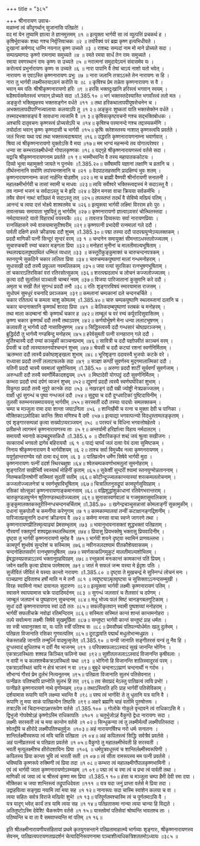 +++
title = "३८५"

+++
श्रीनारायण उवाच-  
मन्नाम्नां त्वं कीदृगर्थान् सुजानासि पतिव्रते! ।  
वद मां येन तुष्यामि ज्ञात्वा ते ज्ञानमुत्तमम् ॥१ ॥
इत्युक्ता भार्गवी सा त्वं व्युत्पत्तिं प्रचकर्थ ह ।  
कृषिर्भूवाचकः शब्दः णश्च निर्वृत्तिवाचकः ॥२ ॥
तयोरैक्यं परं ब्रह्म कृष्ण इत्यभिधीयते ।  
दुःखानां कर्षणाद् धाम्नि नयनात् कृष्ण उच्यते ॥३ ॥
राशब्दः सम्पदां नाम मो माने प्रोच्यते सदा ।  
सम्पत्प्रमाणदः कृष्णो रामनामा समुच्यते ॥४ ॥
रमते रमया सार्धं तेन रामः समुच्यते ।  
रमाया रमणस्थानं रामः कृष्णः स उच्यते ॥५ ॥
नरात्मनां समुदायेऽयनं संवासमेव यः ।  
करोत्ययं प्रभुर्नारायणः कृष्णः स उच्यते ॥६ ॥
नारा पापानि वै तेषां चाऽयं नाशो यतो भवेत् ।  
नारायणः स एवाऽस्ति कृष्णनारायणः प्रभुः ॥७ ॥
नारा जलानि तत्राऽऽस्ते तेन नारायणः स हि ।  
नारा तु भार्गवी लक्ष्मीस्तयाऽयनं करोति यः ॥८ ॥
कृषिश्च प्रेम तन्नेता कृष्णनारायणः स वै ।  
भवान् मम पतिः श्रीश्रीकृष्णनारायणो हरिः ॥९ ॥
हरसि भक्तदुःखानि हरिस्त्वं भगवान् स्वयम् ।  
षडैश्वर्यसमेतस्त्वं भगवान् प्रोच्यते सदा ॥1.385.१० ॥
भगं भक्तस्तदेस्यास्ति भगवाँस्त्वं ततो मतः ।  
अङ्कुरो भक्तिवृक्षस्य भक्तसङ्गेन वर्धते ॥११ ॥
तथा हरिकथालापपीयूषसेचनेन च ।  
अभक्तालापदीपाग्निज्वालायाः कलयाऽपि तु ॥१ २॥
अङ्कुरः शुष्कतां याति भक्तसेक्तेन वर्धते ।  
तस्मादभक्तसङ्घं वै सावधाना त्यजामि वै ॥१ ३॥
कृषिसत्कृष्टवचनो णश्च सद्भक्तिबोधकः ।  
अश्चापि दातृवचनः कृष्णस्त्वं प्रोच्यसेऽपि च ॥१४॥
कृषिश्च परमानन्दे णश्च तद्दास्यकर्मणि ।  
तयोर्दाता भवान् कृष्णः कृष्णदासी च भार्गवी ॥१५॥
कृषिः क्लेशस्तस्य नाशात् कृष्णस्त्वयि प्रवर्तते ।  
जलं भित्त्वा यथा पद्मं तथा भक्तस्त्वदाश्रयात् ॥१६॥
उद्धरति कृष्णनारायणनाम्ना भवार्णवात् ।  
श्रिया त्वं श्रीकृष्णनारायणो युक्तोऽसि वै मया ॥१७॥
मम भाग्यं महन्मन्ये तव योगात्परेश्वर ।  
धन्या सा कम्भरालक्ष्मीर्धन्यो गोपालकृष्णकः ॥१८॥
यद्गृहे श्रीकृष्णनारायणस्त्वं वर्तसे सदा ।  
यद्वाचि श्रीकृष्णनारायणनाम प्रवर्तते ॥१ ९॥
भस्मीभवन्ति वै तस्य महापातककोटयः ।  
दिव्यो भूत्वा महामुक्तो जायते न पुनर्भवः ॥1.385.२०॥
सर्वेषामपि यज्ञानां लक्षाणि च व्रतानि च ।  
तीर्थस्नानानि सर्वाणि तपांस्यनशनानि च ॥२१ ॥
वेदपाठसहस्राणि प्रादक्षिण्यं भुवः शतम् ।  
कृष्णनारायणनाम्नः कलां नार्हन्ति षोडशीम् ॥२२॥
मा च ब्राह्मी वैष्णवी श्रीर्नारायणी सनातनी ।  
महालक्ष्मीर्भार्गवी च तासां स्वामी च माधवः ॥२३॥
त्वयि सर्वेश्वरे भक्तिस्त्वद्दास्यं मे सदाऽस्तु वै ।  
तव नाम्नां भजनं च सर्वदाऽस्तु च मे हृदि ॥२४॥
देहेन मनसा वाचा क्रियया सर्वकर्मभिः ।  
तवैव सेवनं नाथ! वाञ्छितं मे सदाऽस्तु तत् ॥२५॥
तपस्तप्तं तदर्थं वै सेविष्ये मत्प्रियं पतिम् ।  
आनन्दं च त्वया दत्तं भोक्ष्ये शाश्वतमेव च ॥२६॥
इत्युक्त्वा भार्गवी लक्ष्मि! विरराम हरेः पुरः ।  
तावत्सख्यः समायाता भूषयितुं तु भार्गवीम् ॥२७॥
कृष्णनारायणो ज्ञात्वाऽवसरं चोत्थितस्तदा ।  
नर्मदायास्तटे यातो विहारार्थं वयस्यकैः ॥२८ ॥
तावत्तत्र दिव्यरूपाः सर्वा नारायणप्रियाः ।  
रत्नसिंहासने रम्ये वासयामासुरीश्वरीम् ॥२९॥
कृष्णपत्नी प्रभादेवी रत्नमालां गले ददौ ।  
पार्वती दक्षिणे हस्ते क्रीडापद्म ददौ शुभम् ॥1.385.३०॥
पद्मा तस्या ददौ पादपद्मयुग्मेऽप्यलक्तकम् ।  
प्रददौ माणिकी पत्नी सिन्दूरं सुन्दरं वरम् ॥३ १ ॥
चन्दनेन समायुक्तं सीमन्ताऽधस्तलोज्ज्वलम् ।  
सुचारुकबरी रम्यां चकार मङ्गला प्रिया ॥३२॥
मनोहरां मुनीनां च मालतीमाल्यभूषिताम् ।  
स्थलपद्मदलपुष्पग्रथितं धम्मिलं व्यधात् ॥३३ ॥
कस्तूरीकुङ्कुमाक्तं च चारुचन्दनपत्रकम् ।  
स्तनयुग्मे सुकठिने चकार ललिता प्रिया ॥३४॥
चारुचम्पकपुष्पाणां मालां गन्धमनोहराम् ।  
सुधासखी ददौ तस्यै प्रफुल्ला नवमल्लिकाम् ॥३५॥
जया रत्यां सुरसिका रत्नभूषणभूषिताम् ।  
तां चकाराऽतिरसिकां वरां रतिरसोत्सुकाम् ॥३६॥
शरत्पद्मदलाभं च लोचनं कज्जलोज्ज्वलम् ।  
कृत्वा ददौ सुललितं पाञ्चाली चाम्बरं नवम् ॥३७॥
विजया पारिजातानां कुसुमानि करे ददौ ।  
अमृता च सखी तैलं सुगन्धं प्रददौ तनौ ॥३८॥
रतिः शृङ्गारविषयं स्मारयामास राजसम् ।  
सुधोपमं सुमधुरं वचनादि प्ररञ्जकम् ॥३९॥
कमलानां चम्पकानां दले चन्दनचर्चिते ।  
चकार रतितल्पं च कमला चाशु कोमलम् ॥1.385.४०॥
चारु चम्पकपुष्पाणि स्थलाब्जानां दलानि च ।  
चकार चन्दनाक्तानि कृष्णार्थं शारदा प्रिया ॥४१ ॥
केलिकदम्बपुष्पाणां स्तबकं च मनोहरम् ।  
तथा माला कदम्बानां श्रीः कृष्णार्थं चकार ह ॥४२॥
ताम्बूलं च वरं रम्यं कर्पूरादिसुवासितम् ।  
कृष्णा चकार कृष्णार्थं ददौ तस्यै तथाऽपरम् ॥४२॥
कर्णयोर्भूषणे मेना धन्या ललाटभूषणम् ।  
कलावती तु भार्गव्यै ददौ नासाविभूषणम् ॥४४॥
सिद्धिस्त्वस्यै ददौ गन्धसारं चोष्ठप्ररञ्जनम् ।  
ब्रुद्धिर्ददौ तु भार्गव्यै गण्डबिन्दु मनोहरम् ॥४५॥
हरेर्वसुमती पत्नी रत्नहारान् गले ददौ ।  
मूर्तिश्चास्यै ददौ रम्यां कञ्चुकीं काञ्चनप्रभाम् ॥४६॥
सावित्री च ददौ यज्ञोपवीतं काञ्चनं वरम् ।  
प्रेयसी च ददौ त्वस्यास्तनयोश्चन्दनं शुभम् ॥४७॥
श्रेयसी च ददौ कट्यां रशनां स्वर्णनिर्मिताम् ।  
ऋतम्भरा ददौ त्वस्यै प्रकोष्ठशृङ्खला शुभाम् ॥४८॥
भूरिशृङ्गा ददावस्यै भुजयोः कटके वरे ।  
राध्यासा प्रददौ तन्तीं ललाटफलके तदा ॥४९ ॥
सञ्ज्ञा कण्ठीं सुवर्णस्य मुद्गमालात्मिकां ददौ ।  
यतिनी प्रददौ चास्यै यवमालां सुशोभिताम् ॥1.385.५० ॥
अरुणा प्रददौ शाटीं सूर्यवर्णां सुवर्णजाम् ।  
अरुन्धती ददौ तस्यै स्वर्णोर्मिकादशद्वयम् ॥५१ ॥
मिष्टादेवी योगपट्टं ददौ सुवर्णनिर्मितम् ।  
कम्भरा प्रददौ रम्यं दर्पणं व्यजनं शुभम् ॥५२॥
द्युवर्णा प्रददौ त्वस्यै स्वर्णघर्घरिकां शुभाम् ।  
विकुण्ठा प्रददौ तस्यै नूपुरे कानके तदा ॥५३ ॥
नखरङ्गं ददौ वम्री ज्योष्ट्री नेत्रप्रकज्जलम् ।  
वार्क्षी धूपं सुगन्धं च पुष्पा गन्धजलं ददौ ॥५४॥
सुदुघा च ददौ दुग्धवटिकां पुष्टिदायिनीम् ।  
तुलसी स्तम्भनरसमपाययत्तु भार्गवीम् ॥५५॥
सरस्वती ददौ तस्याः पादयोः समलक्तकम् ।  
चम्पा च मञ्जुला रामा दया शान्ता जयाऽनिला ॥५६ ॥
शान्तिर्हैमी च रत्ना च मुक्ता देवी च पानिका ।  
मौक्तिकाऽऽमोदिका कान्तिः शिवा मणिश्च वै दमी ॥५७॥
इत्याद्या भगवत्पत्न्यो विदधुस्तामलङ्कृताम् ।  
एवं शृङ्गारसम्पन्नां कृत्वा सख्योऽप्यरञ्जयन् ॥५८ ॥
परस्परं च विधिना भगवत्तोषहेतवे ।  
प्रतीक्षन्ते त्वागमनं कृष्णनारायणस्य ताः ॥५ ९॥
अन्तर्यामी हरिर्ज्ञात्वा विहाय नर्मदातटम् ।  
समाययौ भवनाग्रे कदम्बद्रुमसन्निधौ ॥1.385.६ ० ॥
दौवारिककृतं शब्दं जयं श्रुत्वा सखीजनः ।  
सत्कारार्थं भगवतो द्रागेव बहिराययौ ॥६ १ ॥
पाद्यं चार्घ्यं जलं दत्वा पेयं दत्वा सुमिष्टकम् ।  
निनाय श्रीकृष्णनारायण वै भार्गवीशयम् ॥६ २॥
ताश्च सर्वा विमुच्यैव नत्वा कृष्णनरायणम् ।  
ययुर्गृहान्तराण्येव रहो दत्वा वधूं वरम् ॥६ ३ ॥
पातिव्रत्येन धर्मेण सिषेवे भार्गवी मुदा ।  
कृष्णनारायणः पत्नीं ददर्श स्थिरचक्षुषा ॥६४॥
श्वेतचम्पकवर्णाभामतुलां सुमनोहराम् ।  
शृङ्गारितां सखीभिर्वै स्वस्यार्थं मोहिनीं कृताम् ॥६५॥
सुकेशीं सुन्दरीं श्यामां स्तनयुग्मोन्नताननाम् ।  
नितम्बकठिनश्रोणीं सस्मितां सुदतीं सतीम् ॥६६॥
कोटीन्दूज्ज्वलकान्त्यास्यां शरत्कमललोचनाम् ।  
कज्जलोज्ज्वलनेत्रां च स्वर्णभूषाविभूषिताम् ॥६७॥
चित्रालितनुसद्रूपां कामपूर्णसुविग्रहाम् ।  
रसिकां सोत्सुकां कृष्णनारायणाङ्कमानसाम् ॥६८॥
वह्निशुद्धांशुकाधानां रतिवेगभरान्तराम् ।  
चारुकुण्डलयुग्मेन श्रुतिगण्डस्थलोज्ज्वलाम् ॥६९॥
सुनासास्वर्णवालां च गजमुक्तासुमालिकाम् ।  
कुङ्कुमालक्तकस्तूरीस्निग्धचन्दनचर्चिताम् ॥1.385.७० ॥
खगेन्द्रचञ्चुसन्नासां कोमलाङ्गीं सुकामुकीम् ।  
दधानां सुकपोलौ च कमनीया करेणुगाम् ॥७ १॥
कामकाम्यालयां तन्वीं कटाक्षानङ्गद्र्शिनीम् ।  
पारिजातप्रसूनानि दधानां क्रीडनाय वै ॥७२॥
कर्मणा मनसा वाचा स्वप्ने जागरणे तथा ।  
कृष्णनारायणप्रीतिस्मृत्याढ्यां प्रेमसम्भृताम् ॥७३ ॥
भावानुभावनासक्तां शुद्धभक्तां पतिव्रताम् ।  
गौरवर्णां रक्तपूर्णां शश्वद्वक्षःस्थलस्थिताम् ॥७४॥
प्रियासु प्रियभक्तेषु भक्तासु प्रियवादिनीम् ।  
दृष्ट्वा तु भार्गवीं कृष्णनारायणो मुमोह वै ॥७५॥
भार्गवी शयने दृष्ट्वा स्वामिनं प्राणवल्लभा ।  
कामपूर्णं शुभवेषं सुन्दरेशं च सस्मितम् ॥७६॥
नवीनजलदश्यामं पीतकौशेयवाससम् ।  
चन्दनोक्षितसर्वागं रत्नभूषणभूषितम् ॥७७॥
स्वर्णसत्कल्गिमुकुटं मालतीमाल्यशोभितम् ।  
ईषद्धास्यप्रसन्नाऽऽस्यं भक्तानुग्रहविग्रहम् ॥७८॥
रन्तुकामं मनःकान्तं कामकान्तं पतिं प्रियम् ।  
जवेन वक्षसि कृत्वा प्रोवाच परमेश्वरम् ॥७९॥
जातं मे सफलं जन्म यस्या मे ईदृशः पतिः ।  
सुजीवितं जीवितं मे यस्याः कान्तो नरायणः ॥1.385.८० ॥
दृष्ट्वा ते मुखचन्द्रं मे सुस्निग्धं लोचनं मनः ।  
पञ्चप्राणा द्रविताश्च हर्षो माति न मे तनौ ॥८१ ॥
त्वद्दृष्ट्याऽमृतवृष्ट्या च सुसिक्ताऽऽनन्दसम्मुखी ।  
विरहः स्वामिनो नाथ! दावानलः सुदारुणः ॥८२॥
इत्युक्त्वा भार्गवी लक्ष्मीः कृष्णनारायणं पतिम् ।  
स्वासने स्वापयामास चक्रे पादादिमर्दनम् ॥८३ ॥
सुगन्धं जलसारं च तैलसारं च दर्पणम् ।  
जाम्बूलं जलपानं च पुष्पहारान् सुचन्दनम् ॥८४॥
मधु भोज्य फलं मिष्टं चानङ्गबलगूटिकाम् ।  
सुधां ददौ कृष्णनारायणाय स्वां ददौ ततः ॥८५॥
सफलीकृतवान् स्वामी पुष्पशय्यां मनोहराम् ।  
भार्गवीं सफलीचक्रे नवोढां रतिमन्दिराम् ॥८६॥
सस्मिता सस्मितं कान्तं शान्तं कान्तमनोहरा ।  
तल्पे सर्वात्मना लक्ष्मीः सिषेवे सुखमूर्छिता ॥८७॥
सन्तुष्टा भार्गवी कान्तं सन्तुष्टं प्राह धर्मतः ।  
सा स्त्री भावानुरक्ता या, यः पाति स्त्रीं पतिश्च सः ॥८८॥
प्रेमसौख्यं पतिपत्न्योर्धर्मतः खलु दुर्लभम् ।  
पतिव्रता विजानाति रसिका गुणवत्पतिम् ॥८५॥
दूराद्धावति पद्मार्थं मधुलोभान्मधुव्रतः ।  
भेकस्तन्नहि जानाति तन्मूर्ध्नि पादमुत्सृजेत् ॥1.385.९० ॥
यन्त्री जानाति सङ्गीतरसं यन्त्रं तु नैव हि ।  
दुग्धस्वादं क्षुधितश्च न दर्वी नैव भाजनम् ॥९१ ॥
परिपक्वफलाऽऽस्वादं सुखं जानन्ति भोगिनः ।  
एकत्राऽवस्थिताः शश्वन्न किञ्चित् फलिनो यथा ॥९२॥
सुशीतलजलाऽऽस्वादं विजानन्ति कृषीवलाः ।  
न वापी न च कलशश्चैकत्राऽवस्थितो यथा ॥९३ ॥
भोगिनो हि विजानन्ति शालिस्वादुरसं परम् ।  
एकत्राऽवस्थितं चापि न क्षेत्रं भाजनं न वा ॥९४॥
बुबुधे चन्दनाऽऽघ्राणं चन्दनार्थी न गर्दभः ।  
सौभाग्यं गौरवं प्रेम दुर्लभं नित्यनूतनम् ॥९५॥
पतिव्रता विजानाति सुलभं पतिसेवनात् ।  
पत्नीव्रतः पतिश्चापि प्राप्नोति सुलभं हि तत् ॥९६॥
तव सेवाप्रदं मेऽस्तु पातिव्रत्यं त्वयि प्रभो! ।  
पत्नीव्रते कृष्णनारायणे नाथे वृणोम्यहम् ॥९७॥
तथाऽस्त्विति हरिः प्राह भार्गवीं पतिसेविकाम् ।  
दर्शयामास रूपाणि यानि लक्ष्म्या भवन्ति वै ॥९८॥
पश्य त्वं भार्गवि! ते तु धृतानि यत्र यानि वै ।  
रूपाणि तु मया साकं पातिव्रत्येन तिष्ठसि ॥९९॥
अक्षरे ब्रह्मणि चाहं वर्तामि पुरुषोत्तमः ।  
तत्राऽसि त्वं चिदानन्दाऽक्षररूपेण वर्तसे ॥1.385.१०० ॥
गोलोके गोकुले वृन्दावने त्वं राधिकाऽसि मे ।  
द्विभुजो गोपवेषोऽहं कृष्णोऽस्मि राधिकापतिः ॥१०१ ॥
चतुर्भुजोऽहं वैकुण्ठे द्वेधा नारायणः सदा ।  
लक्ष्मीः सरस्वती त्वं च मया कान्तेन वर्तसे ॥१ ०२॥
सिन्धुकन्या त्वं तु लक्ष्मीर्मर्त्यो लक्ष्मीपतिस्तदा ।  
श्वेतद्वीपे च क्षीरोदे लक्ष्मीपतिश्चतुर्मुजः ॥१०३॥
अहं नारायणर्षिश्च नरो धर्मः सनातनः ।  
शान्तिर्लक्ष्मीस्वरूपा त्वं मयि चासि पतिव्रता ॥१ ०४॥
अहं कपिलस्त्वं सिद्धिः सर्वत्रैवं प्रवर्तसे ।  
अहं पत्नीव्रतस्त्वं च पतिव्रता प्रवर्तसे ॥१ ०५॥
वैकुण्ठे तु महालक्ष्मीर्भवती हि सरस्वती ।  
भवती मृत्युलक्ष्मीश्च क्षीरोदशायिनः प्रिया ॥१०६ ॥
धर्मपुत्रवधूस्त्वं च शान्तिर्लक्ष्मीस्वरूपिणी ।  
कपिलस्य प्रिया कान्ता भुवि त्वं भारती सती ॥१ ०७॥
त्वं सीता रामरूपस्य मम पत्नी प्रवर्तसे ।  
भविष्यसि कृष्णरूपे रुक्मिणी त्वं प्रिया तदा ॥१ ०८॥
कम्भरा त्वं महालक्ष्मीर्गोपालकृष्णभामिनी ।  
एवं त्वं भार्गवी जाता कृष्णनारायणोऽस्म्यहम् ॥१ ०९॥
पद्मा त्वं च रमा त्वं च प्रभा त्वं पार्वती तथा ।  
माणिकी त्वं जया त्वं च श्रीस्त्वं कृष्णा मम प्रिया ॥1.385.१ १०॥
हंसा च मञ्जुला चम्पा हैमी देवी रमा दया ।  
मौक्तिका च जया शान्तिस्त्वं तद्रूपाधिदेवता ॥१११ ॥
यत्र यदा जनुं प्राप्ता वर्तसे मे प्रिया तदा ।  
उद्वाहयित्वा सङ्गृह्य नयामि त्वां मया सह ॥१ १२॥
नानारूपः सदा चास्मि स्वांशेन कलया च वा ।  
त्वया सहितः सर्वत्र विराजे मत्प्रिये! शुभे! ॥१ १३॥
परिपूर्णतमश्चास्मि त्वं च पूर्णतमाऽसि वै ।  
यत्र यादृग् भवेत् कार्यं तत्र यामि त्वया सह ॥१ १४॥
पतिव्रतासमा नान्या त्वया चान्या हि विद्यते ।  
अतितुष्टोऽस्मि देवेशि! चैकरूपेण वर्तसे ॥१ १५॥
यास्तवेमां पतिसेवां श्रोष्यन्ति भावतश्च ताः ।  
पठिष्यन्ति च वा ता वै समवाप्स्यन्ति मां पतिम् ॥१ १६॥
    
इति श्रीलक्ष्मीनारायणीयसंहितायां प्रथमे कृतयुगसन्ताने पतिव्रतामाहात्म्ये भार्गव्याः शृङ्गारः, श्रीकृष्णनारायणस्य सेवनम्, पातिव्रत्यपरायणताप्रदर्शनं चेत्यादिनिरूपणनामा पञ्चाशीत्यधिकत्रिशततमोऽध्यायः ॥३८५ ॥
    
